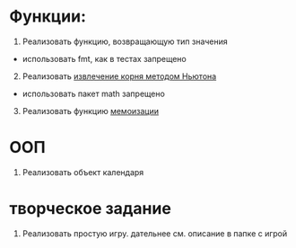 # Функции:

1. Реализовать функцию, возвращающую тип значения
* использовать fmt, как в тестах запрещено

2. Реализовать [извлечение корня методом Ньютона](https://ru.wikipedia.org/wiki/Алгоритм_нахождения_корня_n-ной_степени)
* использовать пакет math запрещено

3. Реализовать функцию [мемоизации](https://ru.wikipedia.org/wiki/Мемоизация)

# ООП
1. Реализовать объект календаря

# творческое задание
1. Реализовать простую игру. дательнее см. описание в папке с игрой
